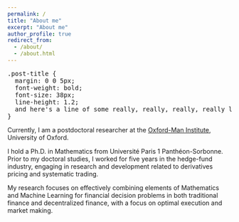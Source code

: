 ```yaml
---
permalink: /
title: "About me"
excerpt: "About me"
author_profile: true
redirect_from: 
  - /about/
  - /about.html
---
```


<pre>
.post-title {
  margin: 0 0 5px;
  font-weight: bold;
  font-size: 38px;
  line-height: 1.2;
  and here's a line of some really, really, really, really long text, just to see how the PRE tag handles it and to find out how it overflows;
}
</pre>

Currently, I am a postdoctoral researcher at the [Oxford-Man Institute](https://oxford-man.ox.ac.uk/omifinanceseminar/), University of Oxford. 

I hold a Ph.D. in Mathematics from Université Paris 1 Panthéon-Sorbonne. Prior to my doctoral studies, I worked for five years in the hedge-fund industry, engaging in research and development related to derivatives pricing and systematic trading.

My research focuses on effectively combining elements of Mathematics and Machine Learning for financial decision problems in both traditional finance and decentralized finance, with a focus on optimal execution and market making. 